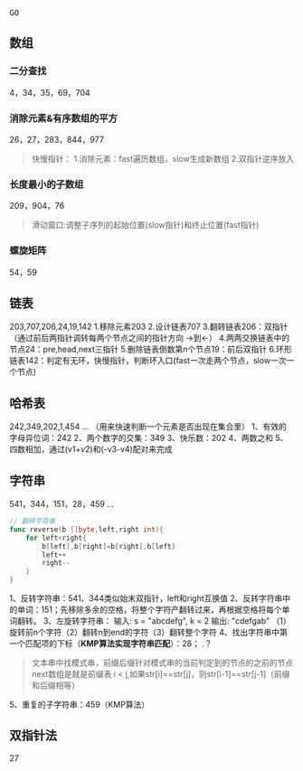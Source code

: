 <kbd>GO</kbd>

## 数组
### 二分查找
4，34，35，69，704
### 消除元素&有序数组的平方
26，27，283，844，977
>快慢指针：
1.消除元素：fast遍历数组，slow生成新数组
2.双指针逆序放入
### 长度最小的子数组
209，904，76
>滑动窗口:调整子序列的起始位置(slow指针)和终止位置(fast指针)
### 螺旋矩阵
54，59

## 链表
203,707,206,24,19,142
1.移除元素203
2.设计链表707
3.翻转链表206：双指针（通过前后两指针调转每两个节点之间的指针方向 ->到<-）
4.两两交换链表中的节点24：pre,head,next三指针
5.删除链表倒数第n个节点19：前后双指针
6.环形链表142：判定有无环，快慢指针，判断环入口(fast一次走两个节点，slow一次一个节点)

## 哈希表
242,349,202,1,454  ...
（用来快速判断一个元素是否出现在集合里）
1、有效的字母异位词：242
2、两个数字的交集：349
3、快乐数：202
4、两数之和
5、四数相加，通过(v1+v2)和(-v3-v4)配对来完成

## 字符串
541，344，151，28，459  ...
```go
// 翻转字符串
func reverse(b []byte,left,right int){
    for left<right{
        b[left],b[right]=b[right],b[left]
        left++
        right--
    }
}
```
1、反转字符串：541、344类似始末双指针，left和right互换值
2、反转字符串中的单词：151；先移除多余的空格，将整个字符产翻转过来，再根据空格将每个单词翻转。
3、左旋转字符串：
输入: s = "abcdefg", k = 2
输出: "cdefgab"
（1）旋转前n个字符（2）翻转n到end的字符（3）翻转整个字符
4、找出字符串中第一个匹配项的下标（**KMP算法实现字符串匹配**）：28；  .？
>文本串中找模式串，前缀后缀针对模式串的当前判定到的节点的之前的节点
next数组是就是前缀表
i < j,如果str[i]==str[j]，则str[i-1]==str[j-1]（前缀和后缀相等）   

5、重复的子字符串：459（KMP算法）
## 双指针法
27
